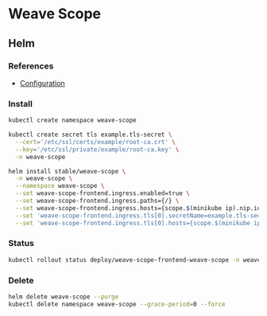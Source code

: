 # Weave Scope

## Helm

### References

- [Configuration](https://github.com/helm/charts/tree/master/stable/weave-scope#configuration)

### Install

```sh
kubectl create namespace weave-scope
```

```sh
kubectl create secret tls example.tls-secret \
  --cert='/etc/ssl/certs/example/root-ca.crt' \
  --key='/etc/ssl/private/example/root-ca.key' \
  -n weave-scope
```

```sh
helm install stable/weave-scope \
  -n weave-scope \
  --namespace weave-scope \
  --set weave-scope-frontend.ingress.enabled=true \
  --set weave-scope-frontend.ingress.paths={/} \
  --set weave-scope-frontend.ingress.hosts={scope.$(minikube ip).nip.io} \
  --set 'weave-scope-frontend.ingress.tls[0].secretName=example.tls-secret' \
  --set 'weave-scope-frontend.ingress.tls[0].hosts={scope.$(minikube ip).nip.io}'
```

### Status

```sh
kubectl rollout status deploy/weave-scope-frontend-weave-scope -n weave-scope
```

### Delete

```sh
helm delete weave-scope --purge
kubectl delete namespace weave-scope --grace-period=0 --force
```
